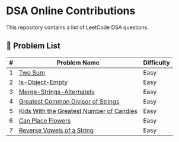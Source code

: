 # DSA Online Contributions

This repository contains a list of LeetCode DSA questions.

## 📌 Problem List

| # | Problem Name                                                                                                                                                                       | Difficulty |
|---|------------------------------------------------------------------------------------------------------------------------------------------------------------------------------------|------------|
| 1 | [Two Sum](https://leetcode.com/problems/two-sum/solutions/6632561/two-sum-by-suman600-6vjf)                                                                                        | Easy |
| 2 | [Is-Object-Empty](https://leetcode.com/problems/is-object-empty/solutions/6632528/isempty-by-suman600-wg1m/)                                                                       | Easy |
| 3 | [Merge-Strings-Alternately](https://leetcode.com/problems/merge-strings-alternately/solutions/6635413/merge-strings-alternately-by-suman600-vo5t)                                  | Easy |
| 4 | [Greatest Common Divisor of Strings](https://leetcode.com/problems/greatest-common-divisor-of-strings/solutions/6635997/greatest-common-divisor-of-strings-by-su-3nlw)             | Easy |
| 5 | [Kids With the Greatest Number of Candies](https://leetcode.com/problems/kids-with-the-greatest-number-of-candies/solutions/6636438/kids-with-the-greatest-number-of-candies-w5tm) | Easy |
| 6 | [Can Place Flowers](https://leetcode.com/problems/can-place-flowers/solutions/6639246/can-place-flowers-by-suman600-s7vh)                                                          | Easy |
| 7 | [Reverse Vowels of a String](https://leetcode.com/problems/reverse-vowels-of-a-string/solutions/6650302/reverse-vowels-of-a-string-by-suman600-mjfn)                               | Easy |


